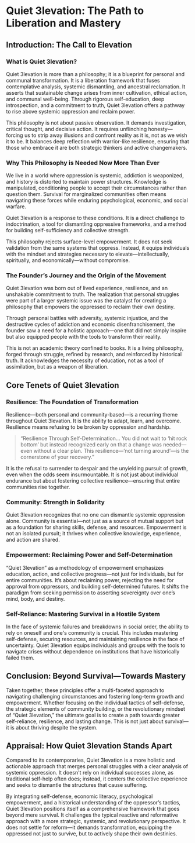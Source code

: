 # Quiet 3levation: The Path to Liberation and Mastery

## Introduction: The Call to Elevation

### What is Quiet 3levation?
Quiet 3levation is more than a philosophy; it is a blueprint for personal and communal transformation. It is a liberation framework that fuses contemplative analysis, systemic dismantling, and ancestral reclamation. It asserts that sustainable change arises from inner cultivation, ethical action, and communal well-being. Through rigorous self-education, deep introspection, and a commitment to truth, Quiet 3levation offers a pathway to rise above systemic oppression and reclaim power.

This philosophy is not about passive observation. It demands investigation, critical thought, and decisive action. It requires unflinching honesty—forcing us to strip away illusions and confront reality as it is, not as we wish it to be. It balances deep reflection with warrior-like resilience, ensuring that those who embrace it are both strategic thinkers and active changemakers.

### Why This Philosophy is Needed Now More Than Ever
We live in a world where oppression is systemic, addiction is weaponized, and history is distorted to maintain power structures. Knowledge is manipulated, conditioning people to accept their circumstances rather than question them. Survival for marginalized communities often means navigating these forces while enduring psychological, economic, and social warfare. 

Quiet 3levation is a response to these conditions. It is a direct challenge to indoctrination, a tool for dismantling oppressive frameworks, and a method for building self-sufficiency and collective strength. 

This philosophy rejects surface-level empowerment. It does not seek validation from the same systems that oppress. Instead, it equips individuals with the mindset and strategies necessary to elevate—intellectually, spiritually, and economically—without compromise. 

### The Founder’s Journey and the Origin of the Movement
Quiet 3levation was born out of lived experience, resilience, and an unshakable commitment to truth. The realization that personal struggles were part of a larger systemic issue was the catalyst for creating a philosophy that empowers the oppressed to reclaim their own destiny. 

Through personal battles with adversity, systemic injustice, and the destructive cycles of addiction and economic disenfranchisement, the founder saw a need for a holistic approach—one that did not simply inspire but also equipped people with the tools to transform their reality. 

This is not an academic theory confined to books. It is a living philosophy, forged through struggle, refined by research, and reinforced by historical truth. It acknowledges the necessity of education, not as a tool of assimilation, but as a weapon of liberation.

## Core Tenets of Quiet 3levation

### Resilience: The Foundation of Transformation
Resilience—both personal and community-based—is a recurring theme throughout Quiet 3levation. It is the ability to adapt, learn, and overcome. Resilience means refusing to be broken by oppression and hardship. 

> “Resilience Through Self-Determination... You did not wait to ‘hit rock bottom’ but instead recognized early on that a change was needed—even without a clear plan. This resilience—‘not turning around’—is the cornerstone of your recovery.”

It is the refusal to surrender to despair and the unyielding pursuit of growth, even when the odds seem insurmountable. It is not just about individual endurance but about fostering collective resilience—ensuring that entire communities rise together.

### Community: Strength in Solidarity
Quiet 3levation recognizes that no one can dismantle systemic oppression alone. Community is essential—not just as a source of mutual support but as a foundation for sharing skills, defense, and resources. Empowerment is not an isolated pursuit; it thrives when collective knowledge, experience, and action are shared.

### Empowerment: Reclaiming Power and Self-Determination
“Quiet 3levation” as a methodology of empowerment emphasizes education, action, and collective progress—not just for individuals, but for entire communities. It’s about reclaiming power, rejecting the need for approval from oppressors, and building self-determined futures. It shifts the paradigm from seeking permission to asserting sovereignty over one’s mind, body, and destiny.

### Self-Reliance: Mastering Survival in a Hostile System
In the face of systemic failures and breakdowns in social order, the ability to rely on oneself and one's community is crucial. This includes mastering self-defense, securing resources, and maintaining resilience in the face of uncertainty. Quiet 3levation equips individuals and groups with the tools to navigate crises without dependence on institutions that have historically failed them.

## Conclusion: Beyond Survival—Towards Mastery

Taken together, these principles offer a multi-faceted approach to navigating challenging circumstances and fostering long-term growth and empowerment. Whether focusing on the individual tactics of self-defense, the strategic elements of community building, or the revolutionary mindset of “Quiet 3levation,” the ultimate goal is to create a path towards greater self-reliance, resilience, and lasting change. This is not just about survival—it is about thriving despite the system.

## Appraisal: How Quiet 3levation Stands Apart
Compared to its contemporaries, Quiet 3levation is a more holistic and actionable approach that merges personal struggles with a clear analysis of systemic oppression. It doesn't rely on individual successes alone, as traditional self-help often does; instead, it centers the collective experience and seeks to dismantle the structures that cause suffering. 

By integrating self-defense, economic literacy, psychological empowerment, and a historical understanding of the oppressor’s tactics, Quiet 3levation positions itself as a comprehensive framework that goes beyond mere survival. It challenges the typical reactive and reformative approach with a more strategic, systemic, and revolutionary perspective. It does not settle for reform—it demands transformation, equipping the oppressed not just to survive, but to actively shape their own destinies.

